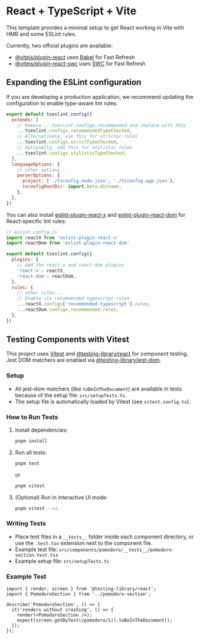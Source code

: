# React + TypeScript + Vite

This template provides a minimal setup to get React working in Vite with HMR and some ESLint rules.

Currently, two official plugins are available:

- [@vitejs/plugin-react](https://github.com/vitejs/vite-plugin-react/blob/main/packages/plugin-react) uses [Babel](https://babeljs.io/) for Fast Refresh
- [@vitejs/plugin-react-swc](https://github.com/vitejs/vite-plugin-react/blob/main/packages/plugin-react-swc) uses [SWC](https://swc.rs/) for Fast Refresh

## Expanding the ESLint configuration

If you are developing a production application, we recommend updating the configuration to enable type-aware lint rules:

```js
export default tseslint.config({
  extends: [
    // Remove ...tseslint.configs.recommended and replace with this
    ...tseslint.configs.recommendedTypeChecked,
    // Alternatively, use this for stricter rules
    ...tseslint.configs.strictTypeChecked,
    // Optionally, add this for stylistic rules
    ...tseslint.configs.stylisticTypeChecked,
  ],
  languageOptions: {
    // other options...
    parserOptions: {
      project: ['./tsconfig.node.json', './tsconfig.app.json'],
      tsconfigRootDir: import.meta.dirname,
    },
  },
})
```

You can also install [eslint-plugin-react-x](https://github.com/Rel1cx/eslint-react/tree/main/packages/plugins/eslint-plugin-react-x) and [eslint-plugin-react-dom](https://github.com/Rel1cx/eslint-react/tree/main/packages/plugins/eslint-plugin-react-dom) for React-specific lint rules:

```js
// eslint.config.js
import reactX from 'eslint-plugin-react-x'
import reactDom from 'eslint-plugin-react-dom'

export default tseslint.config({
  plugins: {
    // Add the react-x and react-dom plugins
    'react-x': reactX,
    'react-dom': reactDom,
  },
  rules: {
    // other rules...
    // Enable its recommended typescript rules
    ...reactX.configs['recommended-typescript'].rules,
    ...reactDom.configs.recommended.rules,
  },
})
```

## Testing Components with Vitest

This project uses [Vitest](https://vitest.dev/) and [@testing-library/react](https://testing-library.com/docs/react-testing-library/intro/) for component testing. Jest DOM matchers are enabled via [@testing-library/jest-dom](https://testing-library.com/docs/ecosystem-jest-dom/).

### Setup
- All jest-dom matchers (like `toBeInTheDocument`) are available in tests because of the setup file: `src/setupTests.ts`.
- The setup file is automatically loaded by Vitest (see `vitest.config.ts`).

### How to Run Tests

1. Install dependencies:
   ```sh
   pnpm install
   ```
2. Run all tests:
   ```sh
   pnpm test
   ```
   or
   ```sh
   pnpm vitest
   ```
3. (Optional) Run in interactive UI mode:
   ```sh
   pnpm vitest --ui
   ```

### Writing Tests
- Place test files in a `__tests__` folder inside each component directory, or use the `.test.tsx` extension next to the component file.
- Example test file: `src/components/pomodoro/__tests__/pomodoro-section.test.tsx`
- Example setup file: `src/setupTests.ts`

### Example Test
```tsx
import { render, screen } from '@testing-library/react';
import { PomodoroSection } from '../pomodoro-section';

describe('PomodoroSection', () => {
  it('renders without crashing', () => {
    render(<PomodoroSection />);
    expect(screen.getByText(/pomodoro/i)).toBeInTheDocument();
  });
});
```
